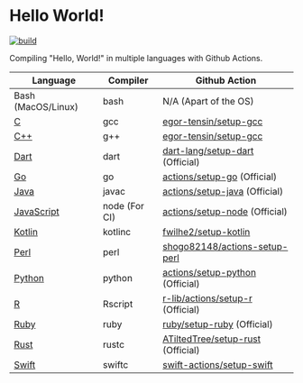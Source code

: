 # Hello World!

[![build](https://github.com/jaredsburrows/hello-world/actions/workflows/build.yml/badge.svg)](https://github.com/jaredsburrows/hello-world/actions/workflows/build.yml)

Compiling "Hello, World!" in multiple languages with Github Actions.

| Language                                               | Compiler      | Github Action                                                                     |
|--------------------------------------------------------|---------------|-----------------------------------------------------------------------------------|
| Bash (MacOS/Linux)                                     | bash          | N/A (Apart of the OS)                                                             |
| [C](https://www.open-std.org/jtc1/sc22/wg14/)          | gcc           | [egor-tensin/setup-gcc](https://github.com/egor-tensin/setup-gcc)                 |
| [C++](https://isocpp.org/)                             | g++           | [egor-tensin/setup-gcc](https://github.com/egor-tensin/setup-gcc)                 |
| [Dart](https://dart.dev/)                              | dart          | [dart-lang/setup-dart](https://github.com/dart-lang/setup-dart) (Official)        |
| [Go](https://go.dev/)                                  | go            | [actions/setup-go](https://github.com/actions/setup-go) (Official)                |
| [Java](https://www.java.com/en/)                       | javac         | [actions/setup-java](https://github.com/actions/setup-java) (Official)            |
| [JavaScript](https://developer.oracle.com/javascript/) | node (For CI) | [actions/setup-node](https://github.com/actions/setup-node) (Official)            |
| [Kotlin](https://kotlinlang.org/)                      | kotlinc       | [fwilhe2/setup-kotlin](https://github.com/fwilhe2/setup-kotlin)                   |
| [Perl](https://www.perl.org/)                          | perl          | [shogo82148/actions-setup-perl](https://github.com/shogo82148/actions-setup-perl) |
| [Python](https://www.python.org/)                      | python        | [actions/setup-python](https://github.com/actions/setup-python) (Official)        |
| [R](https://www.r-project.org/)                        | Rscript       | [r-lib/actions/setup-r](https://github.com/r-lib/actions) (Official)              |
| [Ruby](https://www.ruby-lang.org/en/)                  | ruby          | [ruby/setup-ruby](https://github.com/ruby/setup-ruby) (Official)                  |
| [Rust](https://www.rust-lang.org/)                     | rustc         | [ATiltedTree/setup-rust](https://github.com/ATiltedTree/setup-rust) (Official)    |
| [Swift](https://www.swift.org/)                        | swiftc        | [swift-actions/setup-swift](https://github.com/swift-actions/setup-swift)         |
